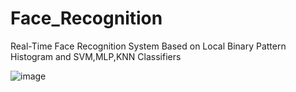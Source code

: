 # Face_Recognition
Real-Time Face Recognition System Based on Local Binary Pattern Histogram and SVM,MLP,KNN Classifiers

![image](https://user-images.githubusercontent.com/54851310/155127274-616a068c-86c8-434c-ba52-15571ced3373.png)

